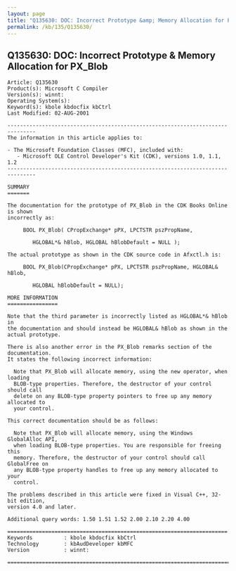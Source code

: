 ```yaml
---
layout: page
title: "Q135630: DOC: Incorrect Prototype &amp; Memory Allocation for PX_Blob"
permalink: /kb/135/Q135630/
---
```


## Q135630: DOC: Incorrect Prototype &amp; Memory Allocation for PX_Blob

	Article: Q135630
	Product(s): Microsoft C Compiler
	Version(s): winnt:
	Operating System(s): 
	Keyword(s): kbole kbdocfix kbCtrl
	Last Modified: 02-AUG-2001
	
	-------------------------------------------------------------------------------
	The information in this article applies to:
	
	- The Microsoft Foundation Classes (MFC), included with:
	   - Microsoft OLE Control Developer's Kit (CDK), versions 1.0, 1.1, 1.2 
	-------------------------------------------------------------------------------
	
	SUMMARY
	=======
	
	The documentation for the prototype of PX_Blob in the CDK Books Online is shown
	incorrectly as:
	
	     BOOL PX_Blob( CPropExchange* pPX, LPCTSTR pszPropName,
	   
	        HGLOBAL*& hBlob, HGLOBAL hBlobDefault = NULL );
	
	The actual prototype as shown in the CDK source code in Afxctl.h is:
	
	     BOOL PX_Blob(CPropExchange* pPX, LPCTSTR pszPropName, HGLOBAL& hBlob,
	   
	        HGLOBAL hBlobDefault = NULL);
	
	MORE INFORMATION
	================
	
	Note that the third parameter is incorrectly listed as HGLOBAL*& hBlob in
	the documentation and should instead be HGLOBAL& hBlob as shown in the
	actual prototype.
	
	There is also another error in the PX_Blob remarks section of the documentation.
	It states the following incorrect information:
	
	  Note that PX_Blob will allocate memory, using the new operator, when loading
	  BLOB-type properties. Therefore, the destructor of your control should call
	  delete on any BLOB-type property pointers to free up any memory allocated to
	  your control.
	
	This correct documentation should be as follows:
	
	  Note that PX_Blob will allocate memory, using the Windows GlobalAlloc API,
	  when loading BLOB-type properties. You are responsible for freeing this
	  memory. Therefore, the destructor of your control should call GlobalFree on
	  any BLOB-type property handles to free up any memory allocated to your
	  control.
	
	The problems described in this article were fixed in Visual C++, 32-bit edition,
	version 4.0 and later.
	
	Additional query words: 1.50 1.51 1.52 2.00 2.10 2.20 4.00
	
	======================================================================
	Keywords          : kbole kbdocfix kbCtrl 
	Technology        : kbAudDeveloper kbMFC
	Version           : winnt:
	
	=============================================================================
	
